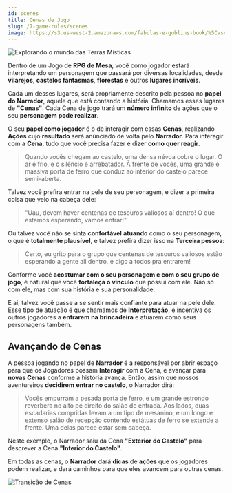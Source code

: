 ```yaml
---
id: scenes
title: Cenas de Jogo
slug: /7-game-rules/scenes
image: https://s3.us-west-2.amazonaws.com/fabulas-e-goblins-book/%5Cvscode%5C49a1608a-71af-4124-a8bb-f92b20c0ae0f.jpg
---
```


![Explorando o mundo das Terras Místicas](https://s3.us-west-2.amazonaws.com/fabulas-e-goblins-book/%5Cvscode%5C49a1608a-71af-4124-a8bb-f92b20c0ae0f.jpg)

Dentro de um Jogo de **RPG de Mesa**, você como jogador estará interpretando um personagem que passará por diversas localidades, desde **vilarejos**, **castelos fantasmas**, **florestas** e outros **lugares incríveis**.

Cada um desses lugares, será propriamente descrito pela pessoa no **papel do Narrador**, aquele que está contando a história. Chamamos esses lugares de **"Cenas"**. Cada Cena de jogo trará um **número infinito** de ações que o seu **personagem pode realizar**.

O seu **papel como jogador** é o de interagir com essas **Cenas**, realizando **Ações** cujo **resultado** será anúnciado de volta pelo **Narrador**. Para interagir com a **Cena**, tudo que você precisa fazer é dizer **como quer reagir**.

> Quando vocês chegam ao castelo, uma densa névoa cobre o lugar. O ar é frio, e o silêncio é arrebatador. À frente de vocês, uma grande e massiva porta de ferro que conduz ao interior do castelo parece semi-aberta.

Talvez você prefira entrar na pele de seu personagem, e dizer a primeira coisa que veio na cabeça dele:

> "Uau, devem haver centenas de tesouros valiosos aí dentro! O que estamos esperando, vamos entrar!"

Ou talvez você não se sinta **confortável** **atuando** como o seu personagem, o que é **totalmente plausível**, e talvez prefira dizer isso na **Terceira pessoa**:

> Certo, eu grito para o grupo que centenas de tesouros valiosos estão esperando a gente ali dentro, e digo a todos pra entrarem!

Conforme você **acostumar com o seu personagem e com o seu grupo de jogo**, é natural que você **fortaleça o vínculo** que possui com ele. Não só com ele, mas com sua história e sua personalidade.

E ai, talvez você passe a se sentir mais confiante para atuar na pele dele. Esse tipo de atuação é que chamamos de **Interpretação**, e incentiva os outros jogadores a **entrarem na brincadeira** e atuarem como seus personagens também.

## Avançando de Cenas

A pessoa jogando no papel de **Narrador** é a responsável por abrir espaço para que os Jogadores possam **Interagir** com a Cena, e avançar para **novas Cenas** conforme a história avança. Então, assim que nossos aventureiros **decidirem** **entrar no castelo**, o Narrador dirá:

> Vocês empurram a pesada porta de ferro, e um grande estrondo reverbera no alto pé direito do salão de entrada. Aos lados, duas escadarias compridas levam a um tipo de mesanino, e um longo e extenso salão de recepção contendo estátuas de ferro se extende a frente. Uma delas parece estar sem cabeça.

Neste exemplo, o Narrador saiu da Cena **"Exterior do Castelo"** para descrever a Cena **"Interior do Castelo"**.

Em todas as cenas, o **Narrador** dará **dicas** de **ações** que os jogadores podem realizar, e dará caminhos para que eles avancem para outras cenas.

![Transição de Cenas](https://s3.us-west-2.amazonaws.com/fabulas-e-goblins-book/%5Cvscode%5C76e1ad0b-6585-456e-8b05-7fe3d738bf17.jpg)
